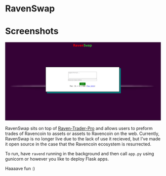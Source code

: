 # RavenSwap

# Screenshots #
![image](https://github.com/JonPizza/ravenswap/blob/master/ravenswaaa.png?raw=true)

RavenSwap sits on top of [Raven-Trader-Pro](https://github.com/ben-abraham/raven-trader-pro) and allows users to preform trades of Ravencoin to assets or assets to Ravencoin on the web. Currently, RavenSwap is no longer live due to the lack of use it recieved, but I've made it open source in the case that the Ravencoin ecosystem is resurrected. 

To run, have `ravend` running in the background and then call `app.py` using gunicorn or however you like to deploy Flask apps. 

Haaaave fun :)
